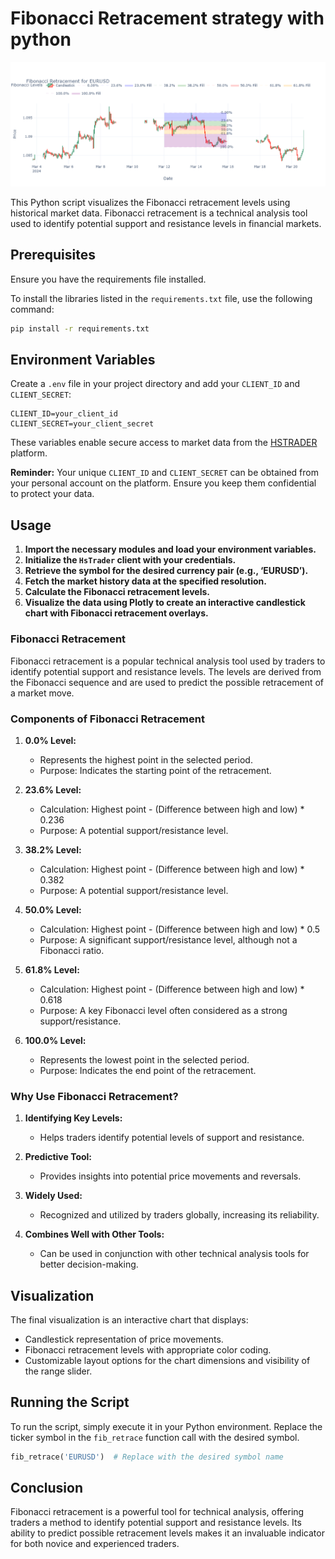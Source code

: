 # Fibonacci Retracement strategy with python

![Fibonacci Plot](img/fibonacci.png)

This Python script visualizes the Fibonacci retracement levels using historical market data. Fibonacci retracement is a technical analysis tool used to identify potential support and resistance levels in financial markets.

## Prerequisites

Ensure you have the requirements file installed.

To install the libraries listed in the `requirements.txt` file, use the following command:

```sh
pip install -r requirements.txt
```

## Environment Variables

Create a `.env` file in your project directory and add your `CLIENT_ID` and `CLIENT_SECRET`:

```env
CLIENT_ID=your_client_id
CLIENT_SECRET=your_client_secret
```

These variables enable secure access to market data from the [HSTRADER](https://staging.hstrader.com/login) platform.

**Reminder:**
Your unique `CLIENT_ID` and `CLIENT_SECRET` can be obtained from your personal account on the platform. Ensure you keep them confidential to protect your data.

## Usage

1. **Import the necessary modules and load your environment variables.**
2. **Initialize the `HsTrader` client with your credentials.**
3. **Retrieve the symbol for the desired currency pair (e.g., ‘EURUSD’).**
4. **Fetch the market history data at the specified resolution.**
5. **Calculate the Fibonacci retracement levels.**
6. **Visualize the data using Plotly to create an interactive candlestick chart with Fibonacci retracement overlays.**

### Fibonacci Retracement

Fibonacci retracement is a popular technical analysis tool used by traders to identify potential support and resistance levels. The levels are derived from the Fibonacci sequence and are used to predict the possible retracement of a market move.

### Components of Fibonacci Retracement

1. **0.0% Level:**
   - Represents the highest point in the selected period.
   - Purpose: Indicates the starting point of the retracement.

2. **23.6% Level:**
   - Calculation: Highest point - (Difference between high and low) * 0.236
   - Purpose: A potential support/resistance level.

3. **38.2% Level:**
   - Calculation: Highest point - (Difference between high and low) * 0.382
   - Purpose: A potential support/resistance level.

4. **50.0% Level:**
   - Calculation: Highest point - (Difference between high and low) * 0.5
   - Purpose: A significant support/resistance level, although not a Fibonacci ratio.

5. **61.8% Level:**
   - Calculation: Highest point - (Difference between high and low) * 0.618
   - Purpose: A key Fibonacci level often considered as a strong support/resistance.

6. **100.0% Level:**
   - Represents the lowest point in the selected period.
   - Purpose: Indicates the end point of the retracement.

### Why Use Fibonacci Retracement?

1. **Identifying Key Levels:**
   - Helps traders identify potential levels of support and resistance.

2. **Predictive Tool:**
   - Provides insights into potential price movements and reversals.

3. **Widely Used:**
   - Recognized and utilized by traders globally, increasing its reliability.

4. **Combines Well with Other Tools:**
   - Can be used in conjunction with other technical analysis tools for better decision-making.

## Visualization

The final visualization is an interactive chart that displays:

- Candlestick representation of price movements.
- Fibonacci retracement levels with appropriate color coding.
- Customizable layout options for the chart dimensions and visibility of the range slider.

## Running the Script

To run the script, simply execute it in your Python environment. Replace the ticker symbol in the `fib_retrace` function call with the desired symbol.

```python
fib_retrace('EURUSD')  # Replace with the desired symbol name
```

## Conclusion

Fibonacci retracement is a powerful tool for technical analysis, offering traders a method to identify potential support and resistance levels. Its ability to predict possible retracement levels makes it an invaluable indicator for both novice and experienced traders.
